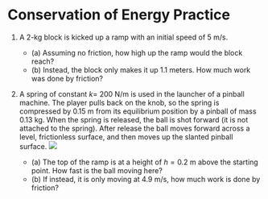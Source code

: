 Conservation of Energy Practice 
=========================

	
1. A 2-kg block is kicked up a ramp with an initial speed of 5 m/s.
	- (a) Assuming no friction, how high up the ramp would the block reach?
	- (b) Instead, the block only makes it up 1.1 meters.  How much work was done by friction?

2. A spring of constant $k=$ 200 N/m is used in the launcher of a pinball machine. The player pulls back on the knob, so the spring is compressed by 0.15 m from its equilibrium position by a pinball of mass 0.13 kg. When the spring is released, the ball is shot forward (it is not attached to the spring). After release the ball moves forward across a level, frictionless surface, and then moves up the slanted pinball surface.
![](pics/Picture1.png)
   - (a) The top of the ramp is at a height of $h=0.2$ m above the starting point.  How fast is the ball moving here?
	- (b) If instead, it is only moving at 4.9 m/s, how much work is done by friction?


<!--stackedit_data:
eyJoaXN0b3J5IjpbLTM1MDY5MzQzMiwtMTk0NDI0ODEyMF19
-->